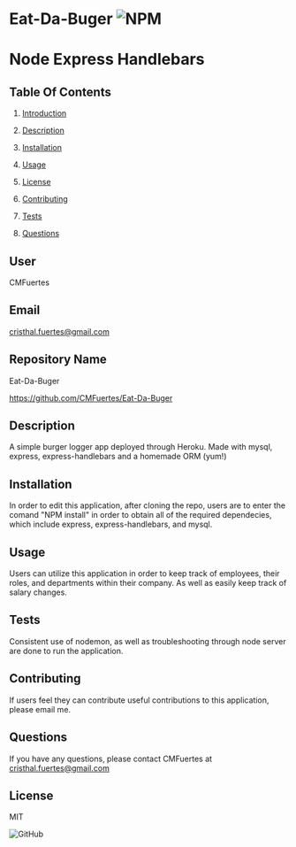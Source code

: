 # Eat-Da-Buger ![NPM](https://img.shields.io/npm/l/sta)

# Node Express Handlebars

## Table Of Contents 

1) [Introduction](#user) 

2) [Description](#description)

3) [Installation](#installation)

4) [Usage](#usage)

5) [License](#license)

6) [Contributing](#contributing)

7) [Tests](#tests)

7) [Questions](#questions)
## User

CMFuertes

## Email

cristhal.fuertes@gmail.com

## Repository Name

Eat-Da-Buger

https://github.com/CMFuertes/Eat-Da-Buger

## Description

A simple burger logger app deployed through Heroku. Made with mysql, express, express-handlebars and a homemade ORM (yum!)

## Installation

In order to edit this application, after cloning the repo, users are to enter the comand "NPM install" in order to obtain all of the required dependecies, which include express, express-handlebars, and mysql. 

## Usage

Users can utilize this application in order to keep track of employees, their roles, and departments within their company. As well as easily keep track of salary changes.

## Tests

Consistent use of nodemon, as well as troubleshooting through node server are done to run the application. 

## Contributing

If users feel they can contribute useful contributions to this application, please email me. 

## Questions

If you have any questions, please contact CMFuertes at cristhal.fuertes@gmail.com
## License

MIT

![GitHub](https://img.shields.io/github/license/CMFuertes/MySQL-Employee-Tracker)